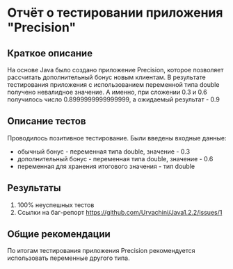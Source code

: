 # Отчёт о тестировании приложения "Precision"

## Краткое описание

На основе Java было создано приложение Precision, которое позволяет рассчитать дополнительный бонус новым клиентам.
В результате тестирования приложения с использованием переменной типа double получено невалидное значение. А именно, при сложении 0.3 и 0.6 получилось число 
0.8999999999999999, а ожидаемый результат - 0.9


## Описание тестов

Проводилось позитивное тестирование. Были введены входные данные:
* обычный бонус - переменная типа double, значение - 0.3
* дополнительный бонус - переменная типа double, значение - 0.6
* переменная для хранения итогового значения - тип double

## Результаты

1. 100% неуспешных тестов
2. Ссылки на баг-репорт https://github.com/Urvachini/Java1.2.2/issues/1

## Общие рекомендации

По итогам тестирования приложения Precision рекомендуется использовать переменные другого типа.